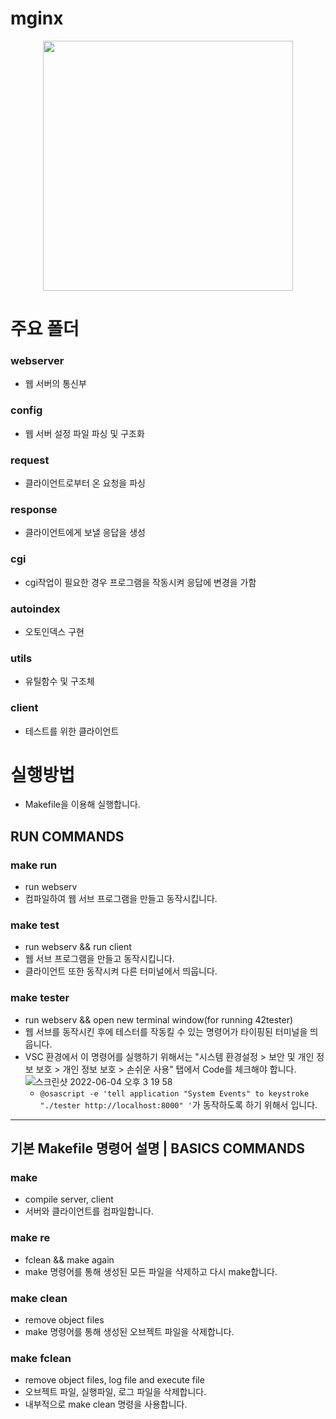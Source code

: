 # mginx

<div align="center">
<img src="https://user-images.githubusercontent.com/54441505/171986791-972d5370-8d19-4abc-b98c-4d90a0c3320e.png" width="400" />
</div>


# 주요 폴더

### webserver
- 웹 서버의 통신부
### config
- 웹 서버 설정 파일 파싱 및 구조화
### request
- 클라이언트로부터 온 요청을 파싱
### response
- 클라이언트에게 보낼 응답을 생성
### cgi
- cgi작업이 필요한 경우 프로그램을 작동시켜 응답에 변경을 가함
### autoindex
- 오토인덱스 구현
### utils
- 유틸함수 및 구조체
### client
- 테스트를 위한 클라이언트

# 실행방법
* Makefile을 이용해 실행합니다.

## RUN COMMANDS
### make run
- run webserv
- 컴파일하여 웹 서브 프로그램을 만들고 동작시킵니다.

### make test
- run webserv && run client
- 웹 서브 프로그램을 만들고 동작시킵니다.
- 클라이언트 또한 동작시켜 다른 터미널에서 띄웁니다.

### make tester
- run webserv && open new terminal window(for running 42tester)
- 웹 서브를 동작시킨 후에 테스터를 작동킬 수 있는 명령어가 타이핑된 터미널을 띄웁니다.
- VSC 환경에서 이 명령어를 실행하기 위해서는 "시스템 환경설정 > 보안 및 개인 정보 보호 > 개인 정보 보호 > 손쉬운 사용" 탭에서 Code를 체크해야 합니다.
   ![스크린샷 2022-06-04 오후 3 19 58](https://user-images.githubusercontent.com/54441505/171987290-dd6803c0-cef6-4188-b7ba-b597aab34adf.png)
   - `@osascript -e 'tell application "System Events" to keystroke "./tester http://localhost:8000" '`가 동작하도록 하기 위해서 입니다.


---

## 기본 Makefile 명령어 설명 | BASICS COMMANDS
### make
- compile server, client
- 서버와 클라이언트를 컴파일합니다.

### make re
- fclean && make again
- make 명령어를 통해 생성된 모든 파일을 삭제하고 다시 make합니다.

### make clean
- remove object files
- make 명령어를 통해 생성된 오브젝트 파일을 삭제합니다.

### make fclean
- remove object files, log file and execute file
- 오브젝트 파일, 실행파일, 로그 파일을 삭제합니다.
- 내부적으로 make clean 명령을 사용합니다.
